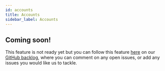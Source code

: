 ```yaml
---
id: accounts
title: Accounts
sidebar_label: Accounts
---
```


## Coming soon!

This feature is not ready yet but you can follow this feature [here](https://github.com/kintohub/backlog/issues/16) on our [GitHub backlog](https://github.com/kintohub/backlog), where you can comment on any open issues, or add any issues you would like us to tackle.
